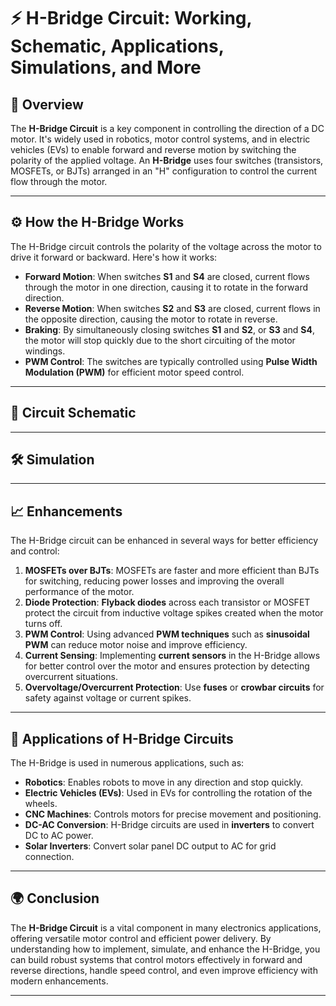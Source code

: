 # ⚡ H-Bridge Circuit: Working, Schematic, Applications, Simulations, and More

## 🚗 Overview
The **H-Bridge Circuit** is a key component in controlling the direction of a DC motor. It's widely used in robotics, motor control systems, and in electric vehicles (EVs) to enable forward and reverse motion by switching the polarity of the applied voltage. An **H-Bridge** uses four switches (transistors, MOSFETs, or BJTs) arranged in an "H" configuration to control the current flow through the motor.

---

## ⚙️ How the H-Bridge Works
The H-Bridge circuit controls the polarity of the voltage across the motor to drive it forward or backward. Here's how it works:

- **Forward Motion**: When switches **S1** and **S4** are closed, current flows through the motor in one direction, causing it to rotate in the forward direction.
- **Reverse Motion**: When switches **S2** and **S3** are closed, current flows in the opposite direction, causing the motor to rotate in reverse.
- **Braking**: By simultaneously closing switches **S1** and **S2**, or **S3** and **S4**, the motor will stop quickly due to the short circuiting of the motor windings.
- **PWM Control**: The switches are typically controlled using **Pulse Width Modulation (PWM)** for efficient motor speed control.

---

## 📐 Circuit Schematic

---

## 🛠 Simulation

---

## 📈 Enhancements
The H-Bridge circuit can be enhanced in several ways for better efficiency and control:

1. **MOSFETs over BJTs**: MOSFETs are faster and more efficient than BJTs for switching, reducing power losses and improving the overall performance of the motor.
2. **Diode Protection**: **Flyback diodes** across each transistor or MOSFET protect the circuit from inductive voltage spikes created when the motor turns off. 
3. **PWM Control**: Using advanced **PWM techniques** such as **sinusoidal PWM** can reduce motor noise and improve efficiency.
4. **Current Sensing**: Implementing **current sensors** in the H-Bridge allows for better control over the motor and ensures protection by detecting overcurrent situations.
5. **Overvoltage/Overcurrent Protection**: Use **fuses** or **crowbar circuits** for safety against voltage or current spikes.

---

## 🔧 Applications of H-Bridge Circuits

The H-Bridge is used in numerous applications, such as:
- **Robotics**: Enables robots to move in any direction and stop quickly.
- **Electric Vehicles (EVs)**: Used in EVs for controlling the rotation of the wheels.
- **CNC Machines**: Controls motors for precise movement and positioning.
- **DC-AC Conversion**: H-Bridge circuits are used in **inverters** to convert DC to AC power.
- **Solar Inverters**: Convert solar panel DC output to AC for grid connection.
  
---

## 🌍 Conclusion
The **H-Bridge Circuit** is a vital component in many electronics applications, offering versatile motor control and efficient power delivery. By understanding how to implement, simulate, and enhance the H-Bridge, you can build robust systems that control motors effectively in forward and reverse directions, handle speed control, and even improve efficiency with modern enhancements.

---
